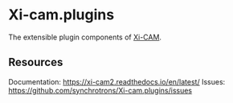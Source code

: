 # Xi-cam.plugins

The extensible plugin components of [Xi-CAM](https://github.com/synchrotrons/Xi-cam).

## Resources

Documentation: https://xi-cam2.readthedocs.io/en/latest/
Issues: https://github.com/synchrotrons/Xi-cam.plugins/issues

